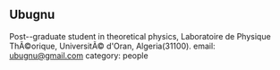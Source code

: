 ## Ubugnu ##
Post--graduate student in theoretical physics, Laboratoire de Physique ThÃ©orique, UniversitÃ© d'Oran, Algeria(31100).
email: <ubugnu@gmail.com>
category: people